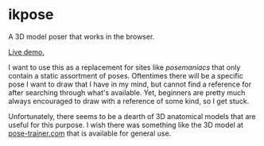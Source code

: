# ikpose

A 3D model poser that works in the browser.

[Live demo.](https://ruin0x11.github.io/ikpose/)

I want to use this as a replacement for sites like *posemaniacs* that only contain a static assortment of poses. Oftentimes there will be a specific pose I want to draw that I have in my mind, but cannot find a reference for after searching through what's available. Yet, beginners are pretty much always encouraged to draw with a reference of some kind, so I get stuck.

Unfortunately, there seems to be a dearth of 3D anatomical models that are useful for this purpose. I wish there was something like the 3D model at [pose-trainer.com](https://pose-trainer.com) that is available for general use.
